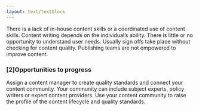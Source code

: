 ```yaml
---
layout: text/textblock
---
```


There is a lack of in-house content skills or a coordinated use of content skills. Content writing depends on the individual’s ability. There is little or no opportunity to understand user needs. Usually sign offs take place without checking for content quality. Publishing teams are not empowered to improve content.

### [2]Opportunities to progress

Assign a content manager to create quality standards and connect your content community.  Your community can include subject experts, policy writers or expert content providers. Use your content community to raise the profile of the content lifecycle and quality standards. 

